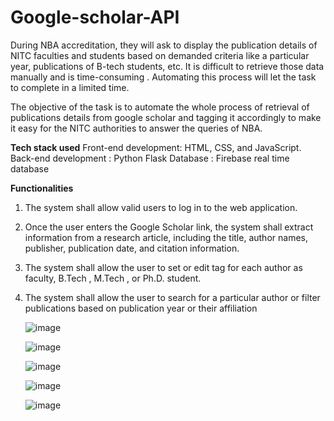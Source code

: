 # Google-scholar-API
During NBA accreditation, they will ask to display the publication details of NITC faculties and students based on demanded criteria like a particular year, publications of B-tech students, etc.
It is difficult to retrieve those data manually and is time-consuming . Automating this process will let the task to complete in a limited time.

The objective of the task is to automate the whole process of retrieval of publications details from google scholar and tagging it accordingly to make it easy for the NITC authorities to answer the queries of NBA.

**Tech stack used**
Front-end development: HTML, CSS, and JavaScript. 
Back-end development : Python Flask
Database : Firebase real time database

**Functionalities**
1. The system shall allow valid users to log in to the web application.
2. Once the user enters the Google Scholar link, the system shall extract information from a research article, including the title, author names, publisher,  publication date, and citation information.
3. The system shall allow the user to set or edit tag for each author as faculty, B.Tech , M.Tech , or Ph.D. student.
4. The system shall allow the user to search for a particular author or filter publications based on publication year or their affiliation

   ![image](https://github.com/N0oshin/Google-scholar-API/assets/98681539/81b58cc1-da39-4524-ae26-1563400ce593)

   ![image](https://github.com/N0oshin/Google-scholar-API/assets/98681539/662f9e36-8fe2-44ec-89ad-024f69f86bb7)

   ![image](https://github.com/N0oshin/Google-scholar-API/assets/98681539/74206fb5-0072-41d1-b0d3-db314163f2f2)

   ![image](https://github.com/N0oshin/Google-scholar-API/assets/98681539/5d37e580-c96b-481d-a2b1-460072222f0b)

   ![image](https://github.com/N0oshin/Google-scholar-API/assets/98681539/90f89b4f-59d1-442c-8f7b-085a79ab5d0b)








